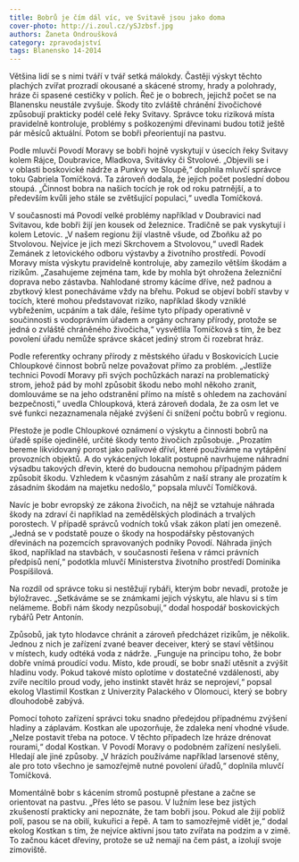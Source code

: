 ```yaml
---
title: Bobrů je čím dál víc, ve Svitavě jsou jako doma
cover-photo: http://i.zoul.cz/ySJzbsf.jpg
authors: Žaneta Ondroušková
category: zpravodajství
tags: Blanensko 14-2014
---
```


Většina lidí se s nimi tváří v tvář setká málokdy. Častěji výskyt těchto plachých zvířat prozradí okousané a skácené stromy, hrady a polohrady, hráze či spasené cestičky v polích. Řeč je o bobrech, jejichž počet se na Blanensku neustále zvyšuje. Škody tito zvláště chránění živočichové způsobují prakticky podél celé řeky Svitavy. Správce toku riziková místa pravidelně kontroluje, problémy s poškozenými dřevinami budou totiž ještě pár měsíců aktuální. Potom se bobři přeorientují na pastvu.

Podle mluvčí Povodí Moravy se bobři hojně vyskytují v úsecích řeky Svitavy kolem Rájce, Doubravice, Mladkova, Svitávky či Stvolové. „Objevili se i v oblasti boskovické nádrže a Punkvy ve Sloupě,“ doplnila mluvčí správce toku Gabriela Tomíčková. Ta zároveň dodala, že jejich počet poslední dobou stoupá. „Činnost bobra na našich tocích je rok od roku patrnější, a to především kvůli jeho stále se zvětšující populaci,“ uvedla Tomíčková. 

V současnosti má Povodí velké problémy například v Doubravici nad Svitavou, kde bobři žijí jen kousek od železnice. Tradičně se pak vyskytují i kolem Letovic. „V našem regionu žijí vlastně všude, od Zboňku až po Stvolovou. Nejvíce je jich mezi Skrchovem a Stvolovou,“ uvedl Radek Zemánek z letovického odboru výstavby a životního prostředí. Povodí Moravy místa výskytu pravidelně kontroluje, aby zamezilo větším škodám a rizikům. „Zasahujeme zejména tam, kde by mohla být ohrožena železniční doprava nebo zástavba. Nahlodané stromy kácíme dříve, než padnou a zbytkový klest ponecháváme vždy na břehu. Pokud se objeví bobří stavby v tocích, které mohou představovat riziko, například škody vzniklé vybřežením, ucpáním a tak dále, řešíme tyto případy operativně v součinnosti s vodoprávním úřadem a orgány ochrany přírody, protože se jedná o zvláště chráněného živočicha,“ vysvětlila Tomíčková s tím, že bez povolení úřadu nemůže správce skácet jediný strom či rozebrat hráz.

Podle referentky ochrany přírody z městského úřadu v Boskovicích Lucie Chloupkové činnost bobrů nelze považovat přímo za problém. „Jestliže technici Povodí Moravy při svých pochůzkách narazí na problematický strom, jehož pád by mohl způsobit škodu nebo mohl někoho zranit, domlouváme se na jeho odstranění přímo na místě s ohledem na zachování bezpečnosti,“ uvedla Chloupková, která zároveň dodala, že za osm let ve své funkci nezaznamenala nějaké zvýšení či snížení počtu bobrů v regionu.

Přestože je podle Chloupkové oznámení o výskytu a činnosti bobrů na úřadě spíše ojedinělé, určité škody tento živočich způsobuje. „Prozatím bereme likvidovaný porost jako palivové dříví, které používáme na vytápění provozních objektů. A do vykácených lokalit postupně navrhujeme náhradní výsadbu takových dřevin, které do budoucna nemohou případným pádem způsobit škodu. Vzhledem k včasným zásahům z naší strany ale prozatím k zásadním škodám na majetku nedošlo,“ popsala mluvčí Tomíčková. 

Navíc je bobr evropský ze zákona živočich, na nějž se vztahuje náhrada škody na zdraví či například na zemědělských plodinách a trvalých porostech. V případě správců vodních toků však zákon platí jen omezeně. „Jedná se v podstatě pouze o škody na hospodářsky pěstovaných dřevinách na pozemcích spravovaných podniky Povodí. Náhrada jiných škod, například na stavbách, v současnosti řešena v rámci právních předpisů není,“ podotkla mluvčí Ministerstva životního prostředí Dominika Pospíšilová. 

Na rozdíl od správce toku si nestěžují rybáři, kterým bobr nevadí, protože je býložravec. „Setkáváme se se známkami jejich výskytu, ale hlavu si s tím nelámeme. Bobři nám škody nezpůsobují,“ dodal hospodář boskovických rybářů Petr Antonín.

Způsobů, jak tyto hlodavce chránit a zároveň předcházet rizikům, je několik. Jednou z nich je zařízení zvané beaver deceiver, který se staví většinou v místech, kudy odtéká voda z nádrže. „Funguje na principu toho, že bobr dobře vnímá proudící vodu. Místo, kde proudí, se bobr snaží utěsnit a zvýšit hladinu vody. Pokud takové místo oplotíme v dostatečné vzdálenosti, aby zvíře necítilo proud vody, jeho instinkt stavět hráz se neprojeví,“ popsal ekolog Vlastimil Kostkan z Univerzity Palackého v Olomouci, který se bobry dlouhodobě zabývá.

Pomocí tohoto zařízení správci toku snadno předejdou případnému zvýšení hladiny a záplavám. Kostkan ale upozorňuje, že zdaleka není vhodné všude. „Nelze postavit třeba na potoce. V těchto případech lze hráze drénovat rourami,“ dodal Kostkan.
V Povodí Moravy o podobném zařízení neslyšeli. Hledají ale jiné způsoby. „V hrázích používáme například larsenové stěny, ale pro toto všechno je samozřejmě nutné povolení úřadů,“ doplnila mluvčí Tomíčková.

Momentálně bobr s kácením stromů postupně přestane a začne se orientovat na pastvu. „Přes léto se pasou. V lužním lese bez jistých zkušeností prakticky ani nepoznáte, že tam bobři jsou. Pokud ale žijí poblíž polí, pasou se na obilí, kukuřici a řepě. A tam to samozřejmě vidět je,“ dodal ekolog Kostkan s tím, že nejvíce aktivní jsou tato zvířata na podzim a v zimě. To začnou kácet dřeviny, protože se už nemají na čem pást, a izolují svoje zimoviště.